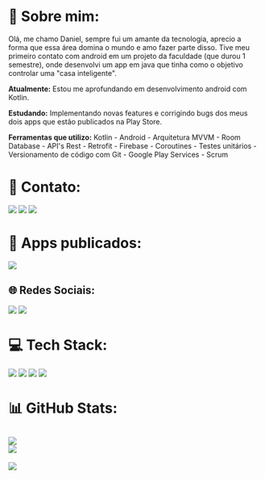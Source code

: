 # 💫 Sobre mim:

Olá, me chamo Daniel, sempre fui um amante da tecnologia, aprecio a forma que essa área domina o mundo e amo fazer parte disso. Tive meu primeiro contato com android em um projeto da faculdade (que durou 1 semestre), onde desenvolvi um app em java que tinha como o objetivo controlar uma "casa inteligente". 

**Atualmente:** Estou me aprofundando em desenvolvimento android com Kotlin.

**Estudando:** Implementando novas features e corrigindo bugs dos meus dois apps que estão publicados na Play Store.

**Ferramentas que utilizo:** Kotlin - Android - Arquitetura MVVM - Room Database - API's Rest - Retrofit - Firebase - Coroutines - Testes unitários - Versionamento de código com Git - Google Play Services - Scrum

# 📧 Contato:

<a href="mailto:danielhungria14@gmail.com"><img src="https://img.shields.io/badge/Gmail-D14836?style=for-the-badge&logo=gmail&logoColor=white"/><a/>
<a href="https://www.linkedin.com/in/danielhungria1/"><img src="https://img.shields.io/badge/LinkedIn-0077B5?style=for-the-badge&logo=linkedin&logoColor=white"/><a/>
<a href="https://wa.me/+5571992755921"><img src="https://img.shields.io/badge/WhatsApp-25D366?style=for-the-badge&logo=whatsapp&logoColor=white"/><a/>

# 📱 Apps publicados:
<a href="https://play.google.com/store/apps/developer?id=DHungriaDeveloper"><img src="https://img.shields.io/badge/Google_Play-414141?style=for-the-badge&logo=google-play&logoColor=white"/><a/>

## 🌐 Redes Sociais:
<a href="https://www.instagram.com/danhungria1/"><img src="https://img.shields.io/badge/Instagram-E4405F?style=for-the-badge&logo=instagram&logoColor=white"/><a/>
<a href="https://twitter.com/danhungria1"><img src="https://img.shields.io/badge/Twitter-1DA1F2?style=for-the-badge&logo=twitter&logoColor=white"/><a/>

# 💻 Tech Stack:

<img src="https://img.shields.io/badge/Android-3DDC84?style=for-the-badge&logo=android&logoColor=white"/> <img src="https://img.shields.io/badge/Kotlin-0095D5?&style=for-the-badge&logo=kotlin&logoColor=white"/>
<img src="https://img.shields.io/badge/Android_Studio-3DDC84?style=for-the-badge&logo=android-studio&logoColor=white"/>
<img src="https://img.shields.io/badge/GitHub-100000?style=for-the-badge&logo=github&logoColor=white"/>

# 📊 GitHub Stats:
![](https://github-readme-stats.vercel.app/api?username=danielhungria&theme=default&hide_border=false&include_all_commits=true&count_private=true)<br/>
![](https://github-readme-stats.vercel.app/api/top-langs/?username=danielhungria&theme=default&hide_border=false&include_all_commits=true&count_private=true&layout=compact)
---
<!-- [![](https://visitcount.itsvg.in/api?id=danielhungria&icon=0&color=0)](https://visitcount.itsvg.in) -->
[![](https://visitcount.itsvg.in/api?id=danielhungria&label=Profile%20Views&icon=3&pretty=false)](https://visitcount.itsvg.in)
